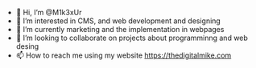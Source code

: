 - 👋 Hi, I’m @M1k3xUr
- 👀 I’m interested in CMS, and web development and designing
- 🌱 I’m currently marketing and the implementation in webpages
- 💞️ I’m looking to collaborate on projects about programminng and web desing
- 📫 How to reach me using my website https://thedigitalmike.com

<!---
M1k3xUr/M1k3xUr is a ✨ special ✨ repository because its `README.md` (this file) appears on your GitHub profile.
You can click the Preview link to take a look at your changes.
--->
